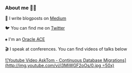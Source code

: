 ### About me 👩‍💻


📝 I write blogposts on [Medium](https://medium.com/@jasminfluri)

🐦 You can find me on [Twitter](https://twitter.com/jasminfluri)

♠ I'm an [Oracle ACE](https://apexapps.oracle.com/pls/apex/f?p=119297:3::::::)

🎬 I speak at conferences. You can find videos of talks below 

[![Youtube Video AskTom - Continuous Database Migrations](http://img.youtube.com/vi/i3MiWGF2oOs/0.jpg =50x)](https://www.youtube.com/watch?v=i3MiWGF2oOs "Youtube Video AskTom - Continuous Database Migrations")
